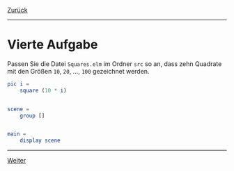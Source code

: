 [Zurück](ColoredSquares.md)

---

# Vierte Aufgabe

Passen Sie die Datei `Squares.elm` im Ordner `src` so an, dass zehn Quadrate mit den Größen `10`, `20`, ..., `100` gezeichnet werden.

```elm
pic i =
    square (10 * i)


scene =
    group []


main =
    display scene
```

---

[Weiter](Conditionals.md)
